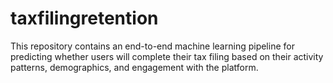 # taxfilingretention
This repository contains an end-to-end machine learning pipeline for predicting whether users will complete their tax filing based on their activity patterns, demographics, and engagement with the platform.
